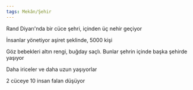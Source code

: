 ```yaml
---  
tags: Mekân/Şehir  
---  
```

  
Rand Diyarı'nda bir cüce şehri, içinden üç nehir geçiyor  
  
İnsanlar yönetiyor aşiret şeklinde, 5000 kişi  
  
Göz bebekleri altın rengi, buğday saçlı. Bunlar şehrin içinde başka şehirde yaşıyor  
  
Daha iriceler ve daha uzun yaşıyorlar  
  
2 cüceye 10 insan falan düşüyor